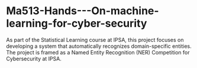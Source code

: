 # Ma513-Hands---On-machine-learning-for-cyber-security
As part of the Statistical Learning course at IPSA, this project focuses on developing a system that automatically recognizes domain-specific entities. The project is framed as a Named Entity Recognition (NER) Competition for Cybersecurity at IPSA.
